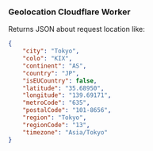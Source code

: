 ### Geolocation Cloudflare Worker

Returns JSON about request location like:

```json
{
	"city": "Tokyo",
	"colo": "KIX",
	"continent": "AS",
	"country": "JP",
	"isEUCountry": false,
	"latitude": "35.68950",
	"longitude": "139.69171",
    "metroCode": "635",
	"postalCode": "101-8656",
	"region": "Tokyo",
	"regionCode": "13",
	"timezone": "Asia/Tokyo"
}
```
